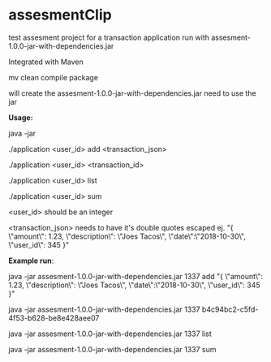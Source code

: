# assesmentClip
test assesment project for a transaction application
run with assesment-1.0.0-jar-with-dependencies.jar

Integrated with Maven 

mv clean compile package

will create the assesment-1.0.0-jar-with-dependencies.jar need to use the jar

**Usage:**

java -jar

./application <user_id> add <transaction_json>

./application <user_id> <transaction_id>

./application <user_id> list

./application <user_id> sum


<user_id> should be an integer



<transaction_json> needs to have it's double quotes escaped ej. "{ \\"amount\\": 1.23, \\"description\\": \\"Joes Tacos\\", \\"date\\":\\"2018-10-30\\", \\"user_id\\": 345 }"


**Example run**:

java -jar assesment-1.0.0-jar-with-dependencies.jar 1337 add "{ \\"amount\\": 1.23, \\"description\\": \\"Joes Tacos\\", \\"date\\":\\"2018-10-30\\", \\"user_id\\": 345 }"

java -jar assesment-1.0.0-jar-with-dependencies.jar 1337 b4c94bc2-c5fd-4f53-b628-be8e428aee07

java -jar assesment-1.0.0-jar-with-dependencies.jar 1337 list

java -jar assesment-1.0.0-jar-with-dependencies.jar 1337 sum
